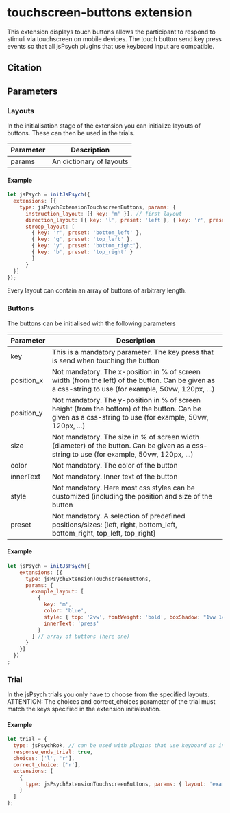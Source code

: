 # touchscreen-buttons extension

This extension displays touch buttons allows the participant to respond to stimuli via touchscreen on mobile devices. The
touch button send key press events so that all jsPsych plugins that use keyboard input are compatible.

## Citation

## Parameters

### Layouts

In the initialisation stage of the extension you can initialize layouts of buttons. These can then be used in the
trials.

| Parameter | Description              |
|-----------|--------------------------|
| params    | An dictionary of layouts |

#### Example

```javascript
let jsPsych = initJsPsych({
  extensions: [{
    type: jsPsychExtensionTouchscreenButtons, params: {
      instruction_layout: [{ key: 'm' }], // first layout
      direction_layout: [{ key: 'l', preset: 'left'}, { key: 'r', preset: 'right'}], // second layout
      stroop_layout: [
        { key: 'r', preset: 'bottom_left' },
        { key: 'g', preset: 'top_left' },
        { key: 'y', preset: 'bottom_right'},
        { key: 'b', preset: 'top_right' }
        ]
      }
  }]
});
```

Every layout can contain an array of buttons of arbitrary length.

### Buttons

The buttons can be initialised with the following parameters

| Parameter  | Description                                                                                                                                              |
|------------|----------------------------------------------------------------------------------------------------------------------------------------------------------|
| key        | This is a mandatory parameter. The key press that is send when touching the button                                                                       |
| position_x | Not mandatory. The x-position in % of screen width (from the left) of the button. Can be given as a css-string to use (for example, 50vw, 120px, ...)    |
| position_y | Not mandatory. The y-position in % of screen height (from the bottom) of the button. Can be given as a css-string to use (for example, 50vw, 120px, ...) |
| size       | Not mandatory. The size in % of screen width (diameter) of the button. Can be given as a css-string to use (for example, 50vw, 120px, ...)               |
| color      | Not mandatory. The color of the button                                                                                                                   |
| innerText  | Not mandatory. Inner text of the button                                                                                                                  |
| style      | Not mandatory. Here most css styles can be customized (including the position and size of the button                                                     |
| preset     | Not mandatory. A selection of predefined positions/sizes: [left, right, bottom_left, bottom_right, top_left, top_right]                                  |

#### Example

```javascript
let jsPsych = initJsPsych({
    extensions: [{
      type: jsPsychExtensionTouchscreenButtons,
      params: {
        example_layout: [
          {
            key: 'm',
            color: 'blue',
            style: { top: '2vw', fontWeight: 'bold', boxShadow: "1vw 1vw 2vw 1vw #0009" },
            innerText: 'press'
          }
        ] // array of buttons (here one)
      }
    }]
  })
;
```

### Trial

In the jsPsych trials you only have to choose from the specified layouts. ATTENTION: The choices and correct_choices
parameter of the trial must match the keys specified in the extension initialisation.

#### Example

```javascript
let trial = {
  type: jsPsychRok, // can be used with plugins that use keyboard as input
  response_ends_trial: true,
  choices: ['l', 'r'],
  correct_choice: ['r'],
  extensions: [
    {
      type: jsPsychExtensionTouchscreenButtons, params: { layout: 'example_layout' }
    }
  ]
};
```

